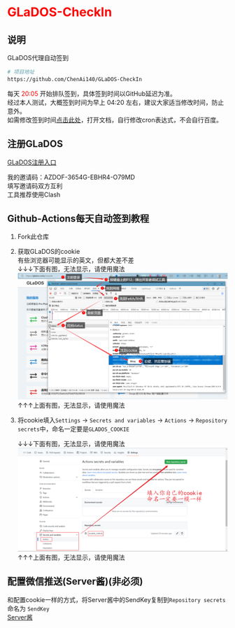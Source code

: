 # <font color="red">GLaDOS-CheckIn</font>

## 说明  
GLaDOS代理自动签到  
```bash
# 项目地址
https://github.com/ChenAi140/GLaDOS-CheckIn
```
每天 <font color="red">20:05</font> 开始排队签到，具体签到时间以GitHub延迟为准。  
经过本人测试，大概签到时间为早上 04:20 左右，建议大家适当修改时间，防止意外。  
如需修改签到时间[点击此处](./.github/workflows/GLaDOS_CheckIn.yml)，打开文档，自行修改cron表达式，不会自行百度。  

## 注册GLaDOS

[GLaDOS注册入口](https://github.com/glados-network/GLaDOS)  

我的邀请码：AZDOF-3654G-EBHR4-O79MD  
填写邀请码双方互利  
工具推荐使用Clash  


## Github-Actions每天自动签到教程  

1. Fork此仓库  
2. 获取GLaDOS的cookie  
    有些浏览器可能显示的英文，但都大差不差  
    ↓↓↓下面有图，无法显示，请使用魔法  
    ![](./GLaDOS/images/获取cookie.png)  
    ↑↑↑上面有图，无法显示，请使用魔法  

3. 将cookie填入`Settings` -> `Secrets and variables` -> `Actions` -> `Repository secrets`中，命名一定要是`GLADOS_COOKIE`  

    ↓↓↓下面有图，无法显示，请使用魔法  
    ![](./GLaDOS/images/配置cookie.png)  
    ↑↑↑上面有图，无法显示，请使用魔法  


## 配置微信推送(Server酱)(非必须)  

和配置cookie一样的方式，将Server酱中的SendKey复制到`Repository secrets`命名为 `SendKey`  
[Server酱](https://sct.ftqq.com/)  

